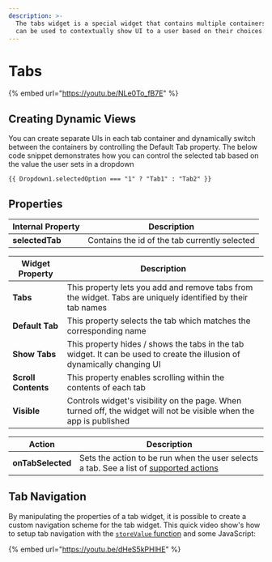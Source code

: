 ```yaml
---
description: >-
  The tabs widget is a special widget that contains multiple containers. Tabs
  can be used to contextually show UI to a user based on their choices.
---
```


# Tabs

{% embed url="https://youtu.be/NLe0To_fB7E" %}

## Creating Dynamic Views

You can create separate UIs in each tab container and dynamically switch between the containers by controlling the Default Tab property. The below code snippet demonstrates how you can control the selected tab based on the value the user sets in a dropdown

```
{{ Dropdown1.selectedOption === "1" ? "Tab1" : "Tab2" }}
```

## Properties

| Internal Property | Description                                   |
| ----------------- | --------------------------------------------- |
| **selectedTab**   | Contains the id of the tab currently selected |

| Widget Property     | Description                                                                                                              |
| ------------------- | ------------------------------------------------------------------------------------------------------------------------ |
| **Tabs**            | This property lets you add and remove tabs from the widget. Tabs are uniquely identified by their tab names              |
| **Default Tab**     | This property selects the tab which matches the corresponding name                                                       |
| **Show Tabs**       | This property hides / shows the tabs in the tab widget. It can be used to create the illusion of dynamically changing UI |
| **Scroll Contents** | This property enables scrolling within the contents of each tab                                                          |
| **Visible**         | Controls widget's visibility on the page. When turned off, the widget will not be visible when the app is published      |

| Action            | Description                                                                                                                                   |
| ----------------- | --------------------------------------------------------------------------------------------------------------------------------------------- |
| **onTabSelected** | Sets the action to be run when the user selects a tab. See a list of [supported actions](../core-concepts/writing-code/appsmith-framework.md) |

## Tab Navigation

By manipulating the properties of a tab widget, it is possible to create a custom navigation scheme for the tab widget. This quick video show's how to setup tab navigation with the [`storeValue` function](https://github.com/appsmithorg/appsmith-docs/blob/v1.3/widget-reference/function-reference/store-value.md) and some JavaScript:

{% embed url="https://youtu.be/dHeS5kPHlHE" %}
